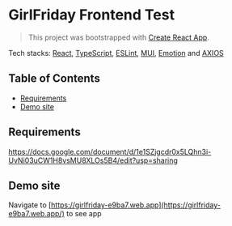 # GirlFriday Frontend Test

> This project was bootstrapped with [Create React App](https://github.com/facebook/create-react-app).

Tech stacks: [React](https://reactjs.org/), [TypeScript](https://www.typescriptlang.org/), [ESLint](https://eslint.org/), [MUI](https://mui.com/), [Emotion](https://emotion.sh/docs/introduction) and [AXIOS](https://axios-http.com/)

## Table of Contents

- [Requirements](#requirements)
- [Demo site](#demo-site)

<a name="requirements"></a>

## Requirements

https://docs.google.com/document/d/1e1SZjgcdr0x5LQhn3i-UvNi03uCW1H8vsMU8XLOs5B4/edit?usp=sharing

<a name="demo-site"></a>

## Demo site

Navigate to [https://girlfriday-e9ba7.web.app](https://girlfriday-e9ba7.web.app/) to see app
